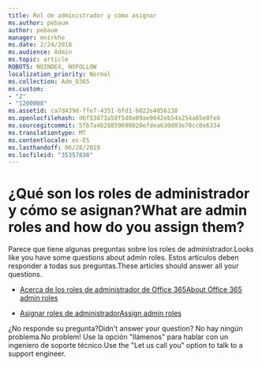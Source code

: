 ```yaml
---
title: Rol de administrador y cómo asignar
ms.author: pebaum
author: pebaum
manager: mnirkhe
ms.date: 2/24/2018
ms.audience: Admin
ms.topic: article
ROBOTS: NOINDEX, NOFOLLOW
localization_priority: Normal
ms.collection: Adm_O365
ms.custom:
- "2"
- "1200008"
ms.assetid: ca7d439d-ffe7-4351-bfd1-b022e4056138
ms.openlocfilehash: d6f53873a58f5d0a09ae9042eb54a254a65e0fe6
ms.sourcegitcommit: 5fb7a4b28859690020efdea630d03e70cc0e6334
ms.translationtype: MT
ms.contentlocale: es-ES
ms.lasthandoff: 06/28/2019
ms.locfileid: "35357838"
---
```

# <a name="what-are-admin-roles-and-how-do-you-assign-them"></a><span data-ttu-id="773d5-102">¿Qué son los roles de administrador y cómo se asignan?</span><span class="sxs-lookup"><span data-stu-id="773d5-102">What are admin roles and how do you assign them?</span></span>

<span data-ttu-id="773d5-103">Parece que tiene algunas preguntas sobre los roles de administrador.</span><span class="sxs-lookup"><span data-stu-id="773d5-103">Looks like you have some questions about admin roles.</span></span> <span data-ttu-id="773d5-104">Estos artículos deben responder a todas sus preguntas.</span><span class="sxs-lookup"><span data-stu-id="773d5-104">These articles should answer all your questions.</span></span>
  
- [<span data-ttu-id="773d5-105">Acerca de los roles de administrador de Office 365</span><span class="sxs-lookup"><span data-stu-id="773d5-105">About Office 365 admin roles</span></span>](https://support.office.com/article/About-Office-365-admin-roles-da585eea-f576-4f55-a1e0-87090b6aaa9d.aspx)

- [<span data-ttu-id="773d5-106">Asignar roles de administrador</span><span class="sxs-lookup"><span data-stu-id="773d5-106">Assign admin roles</span></span>](https://support.office.com/article/assign-eac4d046-1afd-4f1a-85fc-8219c79e1504.aspx)

<span data-ttu-id="773d5-107">¿No responde su pregunta?</span><span class="sxs-lookup"><span data-stu-id="773d5-107">Didn't answer your question?</span></span> <span data-ttu-id="773d5-108">No hay ningún problema.</span><span class="sxs-lookup"><span data-stu-id="773d5-108">No problem!</span></span> <span data-ttu-id="773d5-109">Use la opción "llámenos" para hablar con un ingeniero de soporte técnico.</span><span class="sxs-lookup"><span data-stu-id="773d5-109">Use the "Let us call you" option to talk to a support engineer.</span></span>
  